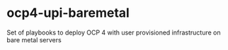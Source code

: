 # ocp4-upi-baremetal
Set of playbooks to deploy OCP 4 with user provisioned infrastructure on bare metal servers
